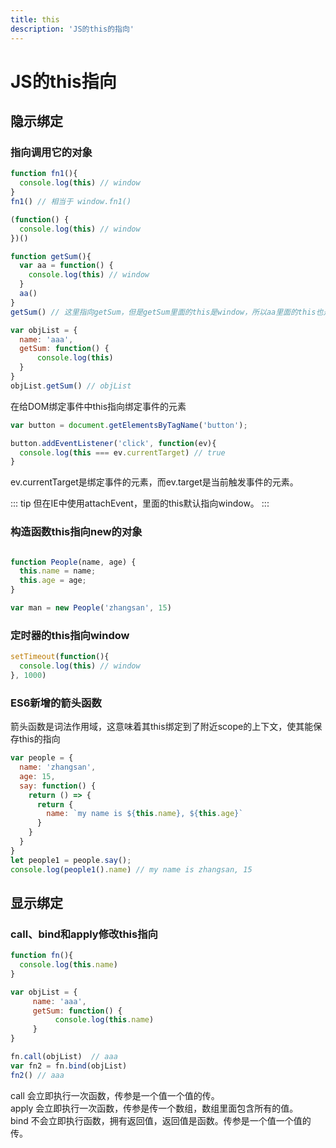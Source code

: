 ```yaml
---
title: this
description: 'JS的this的指向'
---
```


# JS的this指向

## 隐示绑定

### 指向调用它的对象

```js
function fn1(){
  console.log(this) // window
}
fn1() // 相当于 window.fn1()

(function() {
  console.log(this) // window
})()

function getSum(){
  var aa = function() {
    console.log(this) // window
  }
  aa()
}
getSum() // 这里指向getSum，但是getSum里面的this是window，所以aa里面的this也是window

var objList = {
  name: 'aaa',
  getSum: function() {
      console.log(this) 
  }
}
objList.getSum() // objList

```
在给DOM绑定事件中this指向绑定事件的元素

```js
var button = document.getElementsByTagName('button');

button.addEventListener('click', function(ev){
  console.log(this === ev.currentTarget) // true
}

```
ev.currentTarget是绑定事件的元素，而ev.target是当前触发事件的元素。

::: tip
但在IE中使用attachEvent，里面的this默认指向window。
:::

### 构造函数this指向new的对象

```js

function People(name, age) {
  this.name = name;
  this.age = age;
}

var man = new People('zhangsan', 15)
```

### 定时器的this指向window

```js
setTimeout(function(){
  console.log(this) // window
}, 1000)
```

### ES6新增的箭头函数

箭头函数是词法作用域，这意味着其this绑定到了附近scope的上下文，使其能保存this的指向

```js
var people = {
  name: 'zhangsan',
  age: 15,
  say: function() {
    return () => {
      return {
        name: `my name is ${this.name}, ${this.age}`
      }
    }
  }
}
let people1 = people.say();
console.log(people1().name) // my name is zhangsan, 15
```

## 显示绑定

### call、bind和apply修改this指向

```js
function fn(){
  console.log(this.name)
}

var objList = {
     name: 'aaa',
     getSum: function() {
          console.log(this.name)
     }
}

fn.call(objList)  // aaa
var fn2 = fn.bind(objList)
fn2() // aaa
```
call 会立即执行一次函数，传参是一个值一个值的传。  
apply 会立即执行一次函数，传参是传一个数组，数组里面包含所有的值。  
bind 不会立即执行函数，拥有返回值，返回值是函数。传参是一个值一个值的传。

